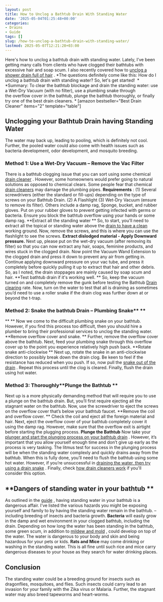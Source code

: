 ```yaml
---
layout: post
title: How to Unclog a Bathtub Drain With Standing Water
date: '2025-05-04T01:25:48+00:00'
categories:
- Drains
- Guide
tags: []
slug: /how-to-unclog-a-bathtub-drain-with-standing-water/
lastmod: 2025-05-07T12:21:28+03:00
---
```


Here's how to unclog a bathtub drain with standing water. Lately, I’ve been getting many calls from clients who have clogged their bathtubs with excessive hair and soap scum.
I also recently covered how to
[unclog a shower drain full of hair](https://pestpolicy.com/how-to-unclog-a-shower-drain-full-of-hair/)
.
*The questions definitely come like this: How do I unclog a bathtub drain with standing water? So, let's get started!  *
*Summary: To clear the bathtub blockage and drain the standing water: use a Wet-Dry Vacuum (with no filter), use a plumbing snake through the overflow cover in the bathtub, plunge the bathtub thoroughly, or finally try one of the best drain cleaners. *
[amazon bestseller="Best Drain Cleaner" items="2" template="table"]
## Unclogging your Bathtub Drain having Standing Water
The water may back up, leading to pooling, which is definitely not cool. Further, the pooled water could also come with health issues such as bacteria development, odor development, and mosquito breeding.
### Method 1: Use a Wet-Dry Vacuum – Remove the Vac Filter
There is a bathtub clogging issue that you can sort using some chemical
[drain cleaner](https://pestpolicy.com/is-drain-cleaner-an-acid-or-base/)
. However, some homeowners would prefer going to natural solutions as opposed to chemical clears. Some people fear that chemical
[drain cleaners](https://pestpolicy.com/thrift-drain-cleaner-review/)
may damage the plumbing pipes.
**Requirements**
: (1) Several screwdrivers (either the standard or fill-ups) depending on the type of screws on your Bathtub Drain. (2) A Flashlight (3) Wet-Dry Vacuum (ensure to remove its filter). Others include a damp rag, Sponge, bucket, and rubber gloves.
Put on your rubber gloves to prevent getting infected with germs or bacteria. Ensure you block the bathtub overflow using your hands or some damp rag.
**Extract all the standing water **
So, to start, you’ll need to extract all the topical or standing water above the
[drain to have a clean](https://pestpolicy.com/dont-use-vinegar-and-baking-soda-to-clean-clogged-drains/)
working ground. Now, remove the screws, and this is where you can use the flashlight to see the screws.
**Extract dislodged material - Apply Downward pressure.**
Next up, please put on the wet-dry vacuum (after removing its filter) so that you can now extract any hair, soaps, feminine products, and wires stuck in the clogged drain.
Now point the Vacuum Wand Extension to the clogged drain and press it down to prevent any air from getting in. Continue applying downward pressure on your vac tube, and press it completely before quickly pulling it up to extract that hair and other debris. So, as I noted, the drain stoppages are mainly caused by soap scum and hair.
**Test bathtub drain if it's working well. **
So, keep the vacuum turned on and completely remove the gunk before testing the Bathtub
[Drain clearing](https://pestpolicy.com/sink-not-draining-but-pipes-clear/)
rate. Now, turn on the water to test that all is draining as sometimes you’d need to use a roller snake if the drain clog was further down at or beyond the t-trap.
### Method 2: Snake the bathtub Drain – Plumbing Snake** **
** **
Now we come to the difficult plumbing snake on your bathtub. However, if you find this process too difficult, then you should hire a plumber to bring their professional services to unclog the standing water.
**Remove overflow cover and snake. **
Further, remove the overflow cover above the bathtub. Next, feed your plumbing snake through this overflow cover up to the point you experience relatively high push back.
**Rotate snake anti-clockwise **
Next up, rotate the snake in an anti-clockwise direction to possibly break down the drain clog. Be keen to feel if the resistance has reduced when you push. If so, now pull the
[snake out of the drain](https://pestpolicy.com/best-drain-snakes/)
. Repeat this process until the clog is cleared. Finally, flush the drain using hot water.
### Method 3: Thoroughly**Plunge the Bathtub **
Next up is a more physically demanding method that will require you to use a plunge on the bathtub drain. But, you’ll first require ejecting all the stagnant water on the bathtub. Now, use the screwdriver to eject the screws on the overflow cover that’s below your bathtub faucet.
**Remove the coil and overflow cover. **
Check the coil and eject all the foreign material and hair. Next, eject the overflow cover of your bathtub completely cover it using the damp rag. However, make sure that the overflow exit is airtight before starting the plugging process.
**Plunge the Bathtub**
Now take your
[plunger and start the plunging process on your bathtub drain](https://pestpolicy.com/how-to-use-a-plunger/)
. However, it’s important that you allow yourself enough time and don’t give up early as the process is very tasking.
The litmus test for success in the plunging process will be when the standing water complexly and quickly drains away from the bathtub. When this is fully done, you’ll need to flush the bathtub using some hot water. However, if you’re unsuccessful in
[draining the water, then try using a drain snake](https://pestpolicy.com/how-to-snake-a-drain/)
. Finally, check
[how drain cleaners work](https://pestpolicy.com/how-drain-cleaners-work/)
if you'll consider this option.
## **Dangers of standing water in your bathtub **
As outlined in the
[guide](https://www.plumbingnerds.com/standing-water-dangerous-health/)
, having standing water in your bathtub is a dangerous affair. I’ve listed the various hazards you might be exposing yourself and family to by having the standing water remain in the bathtub. – including breeding of insects and bacteria growth.
**Bacteria**
will easily grow in the damp and wet environment in your clogged bathtub, including the drain. Depending on how long the water has been standing in the bathtub, some green scum, in addition to
[mildew and mold](https://pestpolicy.com/mold-vs-mildew/)
, could develop on top of the water. The water is dangerous to your body and skin and being hazardous for your pets or kids.
**Rats and Mice**
may come drinking or washing in the standing water. This is all fine until such rice and mice carry dangerous diseases to your house as they search for water drinking places.
## Conclusion
The standing water could be a breeding ground for insects such as dragonflies, mosquitoes, and flies.
Such insects could carry lead to an invasion for your family with the Zika virus or Malaria. Further, the stagnant water may also breed tapeworms and heart-worms.
